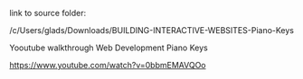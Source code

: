 link to source folder:


/c/Users/glads/Downloads/BUILDING-INTERACTIVE-WEBSITES-Piano-Keys


Yooutube walkthrough
Web Development Piano Keys

https://www.youtube.com/watch?v=0bbmEMAVQOo
